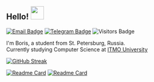 ## Hello! <img src="https://media1.giphy.com/media/alx4TtaDYyLE6S5Jem/giphy.gif?cid=ecf05e47nkmg3t8fa62rml2sjew7eb4bkyj49b6pzcvytxrn&rid=giphy.gif&ct=s" width="35px">

[![Email Badge](https://img.shields.io/badge/-Email-lightblue?style=flat-square&logo=Outlook&logoColor=white&link=mailto:b_dvorkin@niuitmo.ru)](mailto:b_dvorkin@niuitmo.ru)
[![Telegram Badge](https://img.shields.io/badge/-Telegram-0088cc?style=flat-square&labelColor=0088cc&logo=telegram&logoColor=white&link=https://t.me/adagio_sostenuto)](https://t.me/adagio_sostenuto)
![Visitors Badge](https://komarev.com/ghpvc/?username=worthant&style=flat-square&label=Visitors)

<p align="center">

  I'm Boris, a student from St. Petersburg, Russia.  
  Currently studying Computer Science at [ITMO University](https://itmo.ru)  

</p>
  
[![GitHub Streak](https://streak-stats.demolab.com/?user=worthant&line_height=20&theme=prussian)](https://git.io/streak-stats)

[![Readme Card](https://github-readme-stats.vercel.app/api/pin/?username=worthant&theme=prussian&repo=Portfolio)](https://github.com/worthant/Portfolio) [![Readme Card](https://github-readme-stats.vercel.app/api/pin/?username=worthant&theme=prussian&repo=university-projects)](https://github.com/worthant/university-projects)

